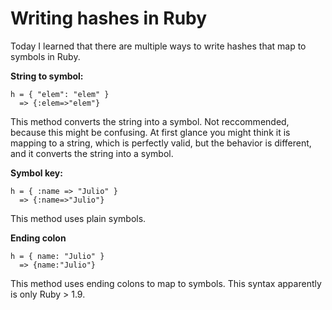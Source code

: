 # Writing hashes in Ruby
Today I learned that there are multiple ways to write hashes that map to symbols in Ruby.

**String to symbol:**

	h = { "elem": "elem" }	
	  => {:elem=>"elem"}

This method converts the string into a symbol. Not reccommended, because this might be confusing. At first glance you might think it is mapping to a string, which is perfectly valid, but the behavior is different, and it converts the string into a symbol.

**Symbol key:**

	h = { :name => "Julio" }
	  => {:name=>"Julio"}
	  
This method uses plain symbols.

**Ending colon**

	h = { name: "Julio" }
	  => {name:"Julio"}

This method uses ending colons to map to symbols. This syntax apparently is only Ruby > 1.9.
